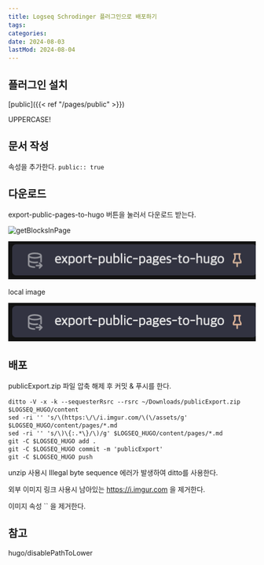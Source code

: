```yaml
---
title: Logseq Schrodinger 플러그인으로 배포하기
tags:
categories:
date: 2024-08-03
lastMod: 2024-08-04
---
```



## 플러그인 설치

[public]({{< ref "/pages/public" >}})

UPPERCASE!

## 문서 작성

속성을 추가한다. `public:: true`



## 다운로드

export-public-pages-to-hugo 버튼을 눌러서 다운로드 받는다.

![getBlocksInPage](getblocksinpage)

![caption](/assets/golowgw.png#center)

local image

![스크린샷 2024-08-03 오후 11.02.24.png](/assets/스크린샷_2024-08-03_오후_11.02.24_1722733021855_0.png)







## 배포

publicExport.zip 파일 압축 해제 후 커밋 & 푸시를 한다.

```shell
ditto -V -x -k --sequesterRsrc --rsrc ~/Downloads/publicExport.zip $LOGSEQ_HUGO/content
sed -ri '' 's/\(https:\/\/i.imgur.com/\(\/assets/g' $LOGSEQ_HUGO/content/pages/*.md
sed -ri '' 's/\)\{:.*\}/\)/g' $LOGSEQ_HUGO/content/pages/*.md
git -C $LOGSEQ_HUGO add .
git -C $LOGSEQ_HUGO commit -m 'publicExport'
git -C $LOGSEQ_HUGO push
```



unzip 사용시 Illegal byte sequence 에러가 발생하여 ditto를 사용한다.

외부 이미지 링크 사용시 남아있는 https://i.imgur.com 을 제거한다.

이미지 속성 `` 을 제거한다.



## 참고

hugo/disablePathToLower


